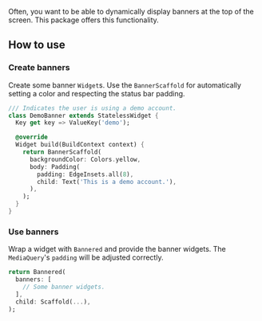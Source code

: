 Often, you want to be able to dynamically display banners at the top of the screen.
This package offers this functionality.

## How to use

### Create banners

Create some banner `Widget`s.
Use the `BannerScaffold` for automatically setting a color and respecting the status bar padding.

```dart
/// Indicates the user is using a demo account.
class DemoBanner extends StatelessWidget {
  Key get key => ValueKey('demo');

  @override
  Widget build(BuildContext context) {
    return BannerScaffold(
      backgroundColor: Colors.yellow,
      body: Padding(
        padding: EdgeInsets.all(8),
        child: Text('This is a demo account.'),
      ),
    );
  }
}
```

### Use banners

Wrap a widget with `Bannered` and provide the banner widgets. The `MediaQuery`'s `padding` will be adjusted correctly.

```dart
return Bannered(
  banners: [
    // Some banner widgets.
  ],
  child: Scaffold(...),
);
```
